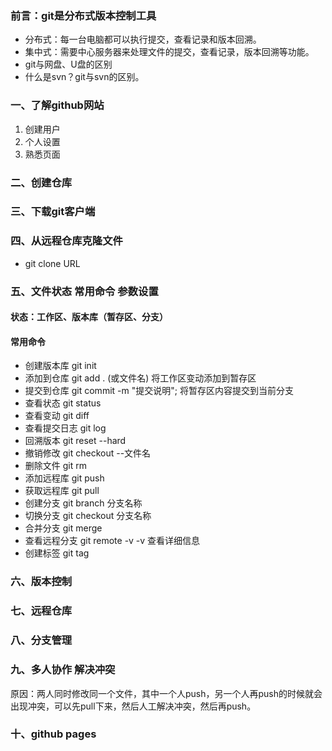 ### 前言：git是分布式版本控制工具
+ 分布式：每一台电脑都可以执行提交，查看记录和版本回溯。
+ 集中式：需要中心服务器来处理文件的提交，查看记录，版本回溯等功能。
+ git与网盘、U盘的区别
+ 什么是svn？git与svn的区别。

### 一、了解github网站
1. 创建用户
2. 个人设置
3. 熟悉页面

### 二、创建仓库


### 三、下载git客户端

### 四、从远程仓库克隆文件
+ git clone URL

### 五、文件状态 常用命令 参数设置
#### 状态：工作区、版本库（暂存区、分支）
#### 常用命令
+ 创建版本库     git init
+ 添加到仓库     git add . (或文件名)  将工作区变动添加到暂存区
+ 提交到仓库     git commit -m "提交说明";  将暂存区内容提交到当前分支
+ 查看状态       git status
+ 查看变动       git diff
+ 查看提交日志   git log
+ 回溯版本       git reset --hard
+ 撤销修改       git checkout  --文件名
+ 删除文件       git rm
+ 添加远程库     git push
+ 获取远程库     git pull
+ 创建分支       git branch 分支名称
+ 切换分支       git checkout 分支名称
+ 合并分支       git merge
+ 查看远程分支   git remote -v     -v 查看详细信息
+ 创建标签       git tag

### 六、版本控制

### 七、远程仓库

### 八、分支管理

### 九、多人协作 解决冲突
原因：两人同时修改同一个文件，其中一个人push，另一个人再push的时候就会出现冲突，可以先pull下来，然后人工解决冲突，然后再push。

### 十、github pages